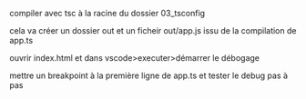 compiler avec tsc à la racine du dossier 03_tsconfig

cela va créer un dossier out et un ficheir out/app.js issu de la compilation de app.ts

ouvrir index.html et dans vscode>executer>démarrer le débogage

mettre un breakpoint à la première ligne de app.ts  et tester le debug pas à pas


